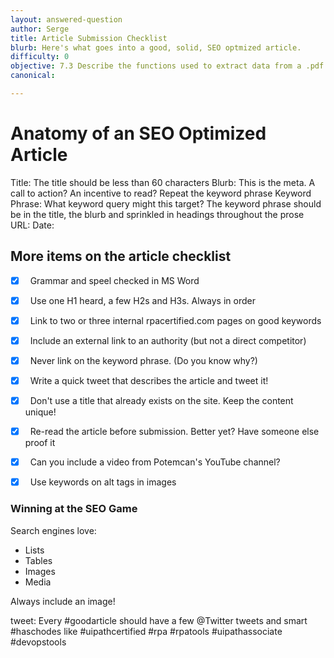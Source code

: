 ```yaml
---
layout: answered-question
author: Serge
title: Article Submission Checklist
blurb: Here's what goes into a good, solid, SEO optmized article.
difficulty: 0
objective: 7.3 Describe the functions used to extract data from a .pdf file; for example, using OCR
canonical: 

---
```

 
 
# Anatomy of an SEO Optimized Article

Title: The title should be less than 60 characters
Blurb: This is the meta. A call to action? An incentive to read? Repeat the keyword phrase
Keyword Phrase: What keyword query might this target? The keyword phrase should be in the title, the blurb and sprinkled in headings throughout the prose
URL: 
Date: 

## More items on the article checklist

- [x]  &nbsp; Grammar and speel checked in MS Word

- [x]  &nbsp; Use one H1 heard, a few H2s and H3s. Always in order

- [x]  &nbsp; Link to two or three internal rpacertified.com pages on good keywords

- [x]  &nbsp; Include an external link to an authority (but not a direct competitor)

- [x]  &nbsp; Never link on the keyword phrase. (Do you know why?)

- [x]  &nbsp; Write a quick tweet that describes the article and tweet it!

- [x]  &nbsp; Don't use a title that already exists on the site. Keep the content unique!

- [x]  &nbsp; Re-read the article before submission. Better yet? Have someone else proof it

- [x]  &nbsp; Can you include a video from Potemcan's YouTube channel?

- [x]  &nbsp; Use keywords on alt tags in images

### Winning at the SEO Game

Search engines love:
- Lists
- Tables
- Images
- Media 

Always include an image! 

tweet: Every #goodarticle should have a few @Twitter tweets and smart #haschodes like #uipathcertified #rpa #rpatools #uipathassociate #devopstools



 
 
